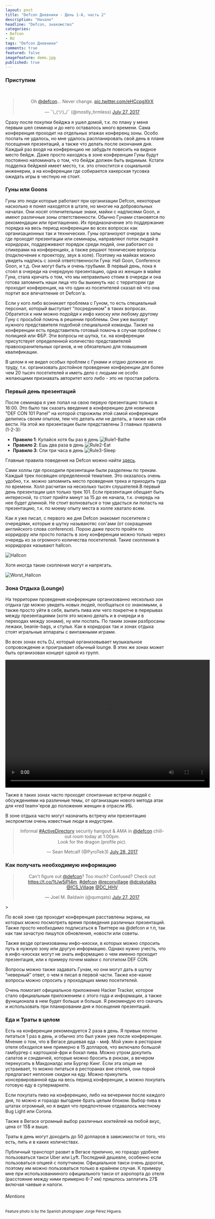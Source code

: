 ```yaml
---
layout: post
title: "Defcon Дневники - День 1-й, часть 2"
description: "Начало"
headline: "Defcon, знакомство"
categories: 
- Defcon
- RU
tags: "Defcon Дневники"
comments: true
featured: false
imagefeature: demo.jpg
published: true 
---
```


### Приступим

<br>
<center>
<blockquote class="twitter-tweet" data-lang="en"><p lang="en" dir="ltr">Oh <a href="https://twitter.com/defcon">@defcon</a>... Never change. <a href="https://t.co/eHCcpgXIrX">pic.twitter.com/eHCcpgXIrX</a></p>&mdash; ¯\_(ツ)_/¯ (@mostly_hrmless) <a href="https://twitter.com/mostly_hrmless/status/890656969060515842">July 27, 2017</a></blockquote>
<script async src="//platform.twitter.com/widgets.js" charset="utf-8"></script>
</center>

Сразу после покупки бейджа я ушел домой, т.к. по плану у меня первым шел семинар и до него оставалось много времени. Сама конференция проходит на отдельных этажах конференц зоны. Особо поспать не удалось, но мне удалось распланировать свой день в плане посещения презентаций, а также что делать после окончания дня. Каждый раз входя на конференцию не забудьте повесить на видное место бейдж. Даже просто находясь в зоне конференции Гуны будут постоянно напоминать о том, что бейдж должен быть видимым. Кстати подделка бейджей имеет место, т.к. это отностится к социальной инженерии, а на конференции где собирается хакерская тусовка ожидать игры в честную не стоит. 

### Гуны или Goons

Гуны это люди которые работают при организации Defcon, некоторые насколько я понял находятся в штате, но многие на добровольных началах. Они носят отличительные знаки, майки с надписями Goon, и имеют различные зоны ответственности. Обычно Гунами становятся по рекомендации или приглашению. Их предназначение это поддержание порядка на весь период конференции во всех вопросах как организационных так и технических. Гуны организуют очереди в залы где проходят презентации или семинары, направляют поток людей в коридорах, поддерживают порядок среди людей, они работают со спикерами на конференциях, а также решают технические вопросы (подключение к проектору, звук в холе). Поэтому на майках можно увидеть надпись с зоной ответственности Гуна: Hall Goon, Conference Goon, и т.д. 
Они могут быть и очень грубыми. В первый день, пока я стоял в очереди на очередную презентацию, одна из женщин в майке Гуна, стала кричать о том, что мы неправильно стоим в очереди и она готова запомнить наши лица что бы выкинуть нас с территории где проходит конференция, на что один из посетителей сказал ей что она портит все впечатление от Defcon'a.

Если у кого либо возникает проблема с Гуном, то есть специальный персонал, который выступает "посредником" в таких вопросах. Обратится к ним можно подойдя к инфо киоску или любому другому Гуну с просьбой помочь в решении проблемы. Они уже вызовут нужного представителя подобной специальной команды. Также на конференции есть представитель готовый помочь в случае проблем с полицией или ФБР. Эти вопросы не шутка, т.к. на конференции присутствует определенной количество представителей правоохранительных органов, и не обязательно для повышения квалификации.

В целом я не видел особых проблем с Гунами и отдаю должное их труду, т.к. организовать достойное проведение конференции для более чем 20 тысяч посетителей и иметь дело с людьми не особо желающими признавать авторитет кого либо - это не простая работа.

### Первый день презентаций

После семинара я уже попал на свою первую презентацию только в 16:00. Это было так сказать введение в конференцию для новичков "DEF CON 101 Panel" на которой старожилы этой самой конференции делились своим опытом, тем что делать или не делать, а также как себя  вести. На этой же презентации были представлены 3 главных правила (1-2-3):

* **Правило 1**: Купайся хотя бы раз в день
![Rule1-Bathe](/images/rule1.jpg)
* **Правило 2**: Ешь два раза в день
![Rule2-Eat](/images/rule2.jpg)
* **Правило 3**: Спи три часа в день
![Rule3-Sleep](/images/rule3.jpg)

Главные правила поведения на Defcon можно найти [здесь](http://defcon.stotan.org/faq/rules.htm).

Сами холлы где проходили презентации были разделены по трекам. Каждый трек посвящен определенной тематике. Это оказалось очень удобно, т.к. можно запомнить место проведения трека и приходить туда по времени. Холл расчитан на несколько тысяч слушателей.В первый день презентации шел только трек 101. Если презентация обещает быть интересной, то стоит прийти минут за 15 до ее начала, т.к. очередь на нее будет длинной. Не стоит волноваться о том удасться ли попасть на презентацию, т.к. по моему опыту места в холле хватало всем. 

Как я уже писал, с первого же дня Defcon знакомит посетителя с очередями, которые в шутку называютяс con'ами (от сокращения английского слова conference). Порою даже просто пройти по корридору или просто попасть в зону конференции можно только через очередь из за огромного количества посетителей. Такие скопления в корридорах называют hallcon.

![Hallcon](/images/hallcon1.jpg)

Хотя иногда такие скопления могут и напрягать.

![Worst_Hallcon](/images/hallcon2.jpg)


### Зона Отдыха (Lounge)

На территории проведения конференции организованно несколько зон отдыха где можно увидеть новых людей, пообщаться со знакомыми, а также просто уйти в себя, выпить пива или чего покрепче в перерывах между презентациями (хотя это можно делать и в очереди и в переходах между зонами), ну или поспать. По таким зонам разбросаны лежаки, beanie-bags, и стулья. Как в коридорах так и зонах отдыха стоят игральные аппараты с винтажными играми. 

Во всех зонах есть DJ, который организовывает музыкальное сопровождение и проигрывает обычный loungе. В этих же зонах может быть организован концерт одной из групп. 

<center>
<video src="/video/chillzn.mp4" width="640" height="400" controls preload>Linecon</video>
</center>

Также в таких зонах часто проходят спонтанные встречи людей с обсуждениями на различные темы, от организации нового метода атак для «red team»'еров до положения женщин в отрасли ИБ.

В зоне отдыха часто могут назначить встречу или презентацию экспромтом очень известные люди в индустрии. 

<center><blockquote class="twitter-tweet" data-lang="en"><p lang="en" dir="ltr">Informal <a href="https://twitter.com/hashtag/ActiveDirectory?src=hash">#ActiveDirectory</a> security hangout &amp; AMA in <a href="https://twitter.com/defcon">@defcon</a> chill-out room today at 1:00pm. <br>Look for the dragon (profile pic).</p>&mdash; Sean Metcalf (@PyroTek3) <a href="https://twitter.com/PyroTek3/status/891002524898951169">July 28, 2017</a></blockquote>
<script async src="//platform.twitter.com/widgets.js" charset="utf-8"></script>
</center>

### Как получать необходимую информацию

<center>    
<blockquote class="twitter-tweet" data-lang="en"><p lang="en" dir="ltr">Can&#39;t figure out <a href="https://twitter.com/defcon">@defcon</a>? Too much? Confused? Check out <a href="https://t.co/1tJw5jPI4m">https://t.co/1tJw5jPI4m</a>, <a href="https://twitter.com/hashtag/defcon?src=hash">#defcon</a> <a href="https://twitter.com/ReconVillage">@reconvillage</a> <a href="https://twitter.com/dcskytalks">@dcskytalks</a> <a href="https://twitter.com/ICS_Village">@ICS_Village</a> <a href="https://twitter.com/DC_HHV">@DC_HHV</a></p>&mdash; Joel M. Baldwin (@qumqats) <a href="https://twitter.com/qumqats/status/890600242118352898">July 27, 2017</a></blockquote>
<script async src="//platform.twitter.com/widgets.js" charset="utf-8"></script>
</center>>

По всей зоне где проходит конференция расставлены экраны, на которых можно посмотреть время проведения различных презентаций. Также просто необходимо подписаться в Твиттере на @defcon и т.п, так как там зачастую пишутся обновления, новости или советы.

Также везде организованны инфо-киоски, в которых можно спросить путь в нужную зону или другую информацию. Однако нужно учесть, что в инфо-киосках могут не знать информацию о чем именно проходит презентация, или к примеру почем майки с логотипом DEF CON. 

Вопросы можно также задавать Гунам, но они могут дать в шутку "неверный" ответ, о чем я писал в первой части. Также кое-какие вопросы можно спросить у проходящих мимо посетителей.

Очень помогает официальное приложение Hacker Tracker, которое стало официальным приложением с этого года и информации, а также функционала в нем будет больше и больше. Я рекомендую его скачать и использовать при планировании дня и посещения презентаций.

### Еда и Траты в целом

Есть на конференции рекомендуется 2 раза в день. Я привык плотно питаться 1 раз в день, и обычно это был ужин уже после конференции. Мнение о том, что в Вегасе дешевая еда - миф. Мой ужин в ресторане отеля обходился мне примерно в 15 долларов, что включало большой гамбургер с картошкой-фри и бокал пива. Можно утром докупить салатов и сэндвичей, которые можно бросить в рюкзак, а вечером перекусить в Макдоналдс или Бургер Кинг. Если эта опция не устраивает, то можно питаться в ресторанах вне отелей, они порой предлагают неплохие скидки на еду. 
Можно прикупить консервированной еды на весь период конференции, а можно покупать готовую еду в супермаркете.

Если покупать пиво на конференцию, либо на вечеринки после каждого дня, то можно и гораздо выгоднее брать целым блоком. Выбор пива в штатах огромный, но я видел что предпочтение отдавалось местному Bug Light или Corona. 

Также в Вегасе огромный выбор различных коктейлей на любой вкус, цена от 15$ и выше.

Траты в день могут доходить до 50 долларов в зависимости от того, что есть, пить и в каких количествах.

Публичный транспорт развит в Вегасе прилично, но гораздо удобнее пользоваться такси Uber или Lyft. Последний дешевле, особенно если пользоваться опцией с попутчиком. Официальное такси очень дорогое, поэтому им можно пользоваться только в крайнем случае. К примеру мне при использованииного официального такси от аэропорта до отеля (расстояние между ними примерно 6-7 км) пришлось заплатить 27$ включая чаевые и налоги. 

###### Mentions

<small>Feature photo is by the Spanish photograper Jorge Pérez Higuera. </small>
